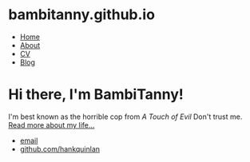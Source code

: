 # bambitanny.github.io
<!DOCTYPE html>
<html>
	<head>
		<title>BambiTanny, Horrible Cop</title>
	</head>
	<body>
		<nav>
    		<ul>
        		<li><a href="/">Home</a></li>
	        	<li><a href="/about">About</a></li>
        		<li><a href="/cv">CV</a></li>
        		<li><a href="/blog">Blog</a></li>
    		</ul>
		</nav>
		<div class="container">
    		<div class="blurb">
        		<h1>Hi there, I'm BambiTanny!</h1>
				<p>I'm best known as the horrible cop from <em>A Touch of Evil</em> Don't trust me. <a href="/about">Read more about my life...</a></p>
    		</div><!-- /.blurb -->
		</div><!-- /.container -->
		<footer>
    		<ul>
        		<li><a href="mailto:bambitanny.lm@gmail.com">email</a></li>
        		<li><a href="https://github.com/bambitanny">github.com/hankquinlan</a></li>
			</ul>
		</footer>
	</body>
</html>
